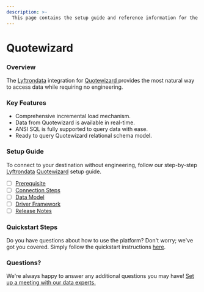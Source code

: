 ```yaml
---
description: >-
  This page contains the setup guide and reference information for the Quotewizard source connector.
---
```


# Quotewizard

### Overview

The [Lyftrondata](https://www.lyftrondata.com/) integration for [Quotewizard](https://www.lyftrondata.com/integration/quotewizard/)[ ](https://www.lyftrondata.com/integration/quotewizard/)provides the most natural way to access data while requiring no engineering.

### Key Features

* Comprehensive incremental load mechanism.
* Data from Quotewizard is available in real-time.&#x20;
* ANSI SQL is fully supported to query data with ease.
* Ready to query Quotewizard relational schema model.

### Setup Guide

To connect to your destination without engineering, follow our step-by-step [Lyftrondata](https://www.lyftrondata.com/)  [Quotewizard](https://www.lyftrondata.com/integration/quotewizard/) setup guide.

* [ ] [Prerequisite](../../marketing-analytics/quotewizard/prerequisite.md)
* [ ] [Connection Steps](../../marketing-analytics/quotewizard/connection-steps.md)
* [ ] [Data Model](../../marketing-analytics/quotewizard/data-model/)
* [ ] [Driver Framework](../../marketing-analytics/quotewizard/driver-framework/)
* [ ] [Release Notes](../../marketing-analytics/quotewizard/release-notes.md)

### Quickstart Steps

Do you have questions about how to use the platform? Don't worry; we've got you covered. Simply follow the quickstart instructions [here](../../../quickstart-steps.md).

### Questions? <a href="#questions" id="questions"></a>

We're always happy to answer any additional questions you may have! [Set up a meeting with our data experts.](https://www.lyftrondata.com/book-a-meeting/)


